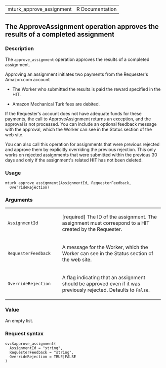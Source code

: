 <table style="width: 100%;">
<tbody>
<tr class="odd">
<td>mturk_approve_assignment</td>
<td style="text-align: right;">R Documentation</td>
</tr>
</tbody>
</table>

## The ApproveAssignment operation approves the results of a completed assignment

### Description

The `approve_assignment` operation approves the results of a completed
assignment.

Approving an assignment initiates two payments from the Requester's
Amazon.com account

-   The Worker who submitted the results is paid the reward specified in
    the HIT.

-   Amazon Mechanical Turk fees are debited.

If the Requester's account does not have adequate funds for these
payments, the call to ApproveAssignment returns an exception, and the
approval is not processed. You can include an optional feedback message
with the approval, which the Worker can see in the Status section of the
web site.

You can also call this operation for assignments that were previous
rejected and approve them by explicitly overriding the previous
rejection. This only works on rejected assignments that were submitted
within the previous 30 days and only if the assignment's related HIT has
not been deleted.

### Usage

    mturk_approve_assignment(AssignmentId, RequesterFeedback,
      OverrideRejection)

### Arguments

<table>
<colgroup>
<col style="width: 35%" />
<col style="width: 65%" />
</colgroup>
<tbody>
<tr class="odd">
<td><code
id="mturk_approve_assignment_:_AssignmentId">AssignmentId</code></td>
<td><p>[required] The ID of the assignment. The assignment must
correspond to a HIT created by the Requester.</p></td>
</tr>
<tr class="even">
<td><code
id="mturk_approve_assignment_:_RequesterFeedback">RequesterFeedback</code></td>
<td><p>A message for the Worker, which the Worker can see in the Status
section of the web site.</p></td>
</tr>
<tr class="odd">
<td><code
id="mturk_approve_assignment_:_OverrideRejection">OverrideRejection</code></td>
<td><p>A flag indicating that an assignment should be approved even if
it was previously rejected. Defaults to <code>False</code>.</p></td>
</tr>
</tbody>
</table>

### Value

An empty list.

### Request syntax

    svc$approve_assignment(
      AssignmentId = "string",
      RequesterFeedback = "string",
      OverrideRejection = TRUE|FALSE
    )
